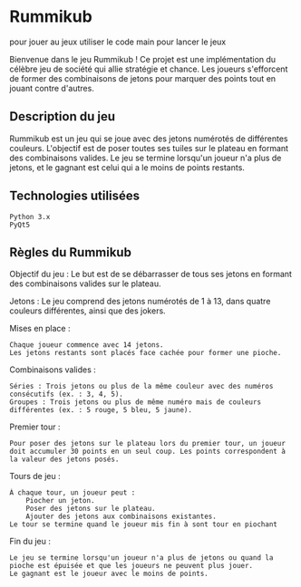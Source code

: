 # Rummikub
pour jouer au jeux utiliser le code main pour lancer le jeux

Bienvenue dans le jeu Rummikub ! Ce projet est une implémentation du célèbre jeu de société qui allie stratégie et chance. Les joueurs s'efforcent de former des combinaisons de jetons pour marquer des points tout en jouant contre d'autres.

## Description du jeu

Rummikub est un jeu qui se joue avec des jetons numérotés de différentes couleurs. L'objectif est de poser toutes ses tuiles sur le plateau en formant des combinaisons valides. Le jeu se termine lorsqu'un joueur n'a plus de jetons, et le gagnant est celui qui a le moins de points restants.

## Technologies utilisées

    Python 3.x
    PyQt5

## Règles du Rummikub
Objectif du jeu : Le but est de se débarrasser de tous ses jetons en formant des combinaisons valides sur le plateau.

Jetons : Le jeu comprend des jetons numérotés de 1 à 13, dans quatre couleurs différentes, ainsi que des jokers.

Mises en place :

    Chaque joueur commence avec 14 jetons.
    Les jetons restants sont placés face cachée pour former une pioche.

Combinaisons valides :

    Séries : Trois jetons ou plus de la même couleur avec des numéros consécutifs (ex. : 3, 4, 5).
    Groupes : Trois jetons ou plus de même numéro mais de couleurs différentes (ex. : 5 rouge, 5 bleu, 5 jaune).

Premier tour :

    Pour poser des jetons sur le plateau lors du premier tour, un joueur doit accumuler 30 points en un seul coup. Les points correspondent à la valeur des jetons posés.

Tours de jeu :

    À chaque tour, un joueur peut :
        Piocher un jeton.
        Poser des jetons sur le plateau.
        Ajouter des jetons aux combinaisons existantes.
    Le tour se termine quand le joueur mis fin à sont tour en piochant 

Fin du jeu :

    Le jeu se termine lorsqu'un joueur n'a plus de jetons ou quand la pioche est épuisée et que les joueurs ne peuvent plus jouer.
    Le gagnant est le joueur avec le moins de points.
